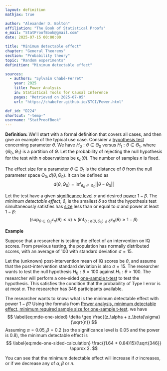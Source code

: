 ```yaml
---
layout: definition
mathjax: true

author: "Alexander D. Bolton"
affiliation: "The Book of Statistical Proofs"
e_mail: "StatProofBook@gmail.com"
date: 2025-07-15 00:00:00

title: "Minimum detectable effect"
chapter: "General Theorems"
section: "Probability theory"
topic: "Random experiments"
definition: "Minimum detectable effect"

sources:
  - authors: "Sylvain Chabé-Ferret"
    year: 2025
    title: Power Analysis
    in: Statistical Tools for Causal Inference
    pages: "Retrieved on 2025-07-05"
    url: "https://chabefer.github.io/STCI/Power.html"

def_id: "D224"
shortcut: "-temp-"
username: "StatProofBook"
---
```



**Definition:**
We'll start with a formal definition that covers all cases, and then give an example of the typical use case. Consider a [hypothesis test](/D/test) concerning parameter $\theta$. We have $H_0: \theta \in \Theta_0$ versus $H_1: \theta \in \Theta_1$, where $\{\Theta_0, \Theta_1\}$ is a partition of $\Theta$. Let the probability of rejecting the null hypothesis for the test with $n$ observations be $\kappa_n(\theta)$. The number of samples $n$ is fixed.

The effect size for a parameter $\theta \in \Theta_1$ is the distance of $\theta$ from the null parameter space $\Theta_0, d(\theta, \Theta_0)$. It can be defined as
$$
\label{eq:distancefromTheta0}
d(\theta, \Theta_0) = \inf_{\theta_0 \in \Theta_0} ||\theta - \theta_0||
$$

Let the test have a given [significance level](/D/alpha) $\alpha$ and desired [power](/D/power) $1 - \beta$. The *minimum detectable effect*, $\delta$, is the smallest $\delta$ so that the hypothesis test simultaneously satisfies has [size](/D/size) less than or equal to $\alpha$ and power at least $1 - \beta$:
$$
\label{eq:mdeconditions}
\left(\sup_{\theta \in \Theta_0} \kappa_n(\theta) \leq \alpha\right) \wedge \left(\inf_{\theta: d(\theta, \Theta_0) \leq \delta} \kappa_n(\theta) \geq 1 - \beta\right)
$$

**Example**

Suppose that a researcher is testing the effect of an intervention on IQ scores. From previous testing, the population has normally distributed scores, with an average of $100$ with standard deviation $\sigma = 15$.

Let the (unknown) post-intervention mean of IQ scores be $\theta$, and assume that the post-intervention standard deviation is also $\sigma = 15$. The researcher wants to test the null hypothesis $H_0: \theta = 100$ against $H_1: \theta > 100$. The researcher will perform a one-sided [one-sample t-test](/P/ug-ttest1) to test the hypothesis. This satisfies the condition that the probability of Type I error is at most $\alpha$. The researcher has 346 participants available.

The researcher wants to know: what is the minimum detectable effect with power $1 - \beta$? Using the formula from [Power analysis, minimum detectable effect, minimum required sample size for one-sample t-test](/P/ug-t1power), we have
$$
\label{eq:mde-one-sided}
\delta \geq \frac{(z_\alpha + z_\beta)\sigma}{\sqrt{n}}
$$
Assuming $\alpha = 0.05, \beta = 0.2$ (so the significance level is $0.05$ and the power is $0.8$), the minimum detectable effect is
$$
\label{eq:mde-one-sided-calculation}
\frac{(1.64 + 0.84)15}{\sqrt{346}} \approx 2. 
$$

You can see that the minimum detectable effect will increase if $\sigma$ increases, or if we decrease any of $\alpha, \beta$ or $n$.

